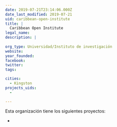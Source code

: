 ```yaml
---
date: 2019-07-21T23:14:06.000Z
date_last_modified: 2019-07-21
uid: caribbean-open-institute
title: |
  Caribbean Open Institute
legal_name: 
description: |
  
org_type: Universidad/Instituto de investigación
website: 
year_founded: 
facebook: 
twitter: 
tags:

cities: 
  - Kingston
projects_uids:
  - 

---
```


Esta organización tiene los siguientes proyectos:

- [](/proyectos/)
